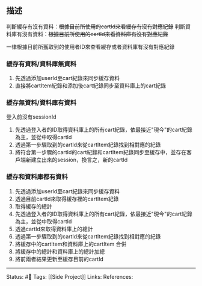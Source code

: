 ## 描述


判斷緩存有沒有資料：~~根據目前所使用的cartId來看緩存有沒有對應紀錄~~
判斷資料庫有沒有資料：~~根據目前所使用的cartId來看資料庫有沒有對應紀錄~~
										
一律根據目前所獲取到的使用者ID來查看緩存或者資料庫有沒有對應紀錄
### 緩存有資料/資料庫無資料
1. 先透過添加userId至cart紀錄來同步緩存資料
2. 直接將cartItem紀錄和添加後cart紀錄同步至資料庫上的cart紀錄



### 緩存無資料/資料庫有資料
登入前沒有sessionId

1. 先透過登入者的ID取得資料庫上的所有cart紀錄，依最接近"現今"的cart紀錄為主，並從中取得cartId
2. 透過第一步驟取到的cartId來從cartItem紀錄找到相對應的紀錄
3. 將符合第一步驟的cartId的cart紀錄和cartItem紀錄同步至緩存中，並存在客戶端新建立出來的session，換言之，新的cartId




### 緩存和資料庫都有資料
1. 先透過添加userId至cart紀錄來同步緩存資料
2. 透過目前cartId來取得緩存裡的cartItem紀錄
3. 取得緩存的總計
4. 先透過登入者的ID取得資料庫上的所有cart紀錄，依最接近"現今"的cart紀錄為主，並從中取得cartId
5. 透過cartId來取得資料庫上的總計
6. 透過第一步驟取到的cartId來從cartItem紀錄找到相對應的紀錄
7. 將緩存中的cartItem和資料庫上的cartItem 合併
8. 將緩存中的總計和資料庫上的總計加總
9. 將前兩者結果更新至緩存目前的cartId

---
Status: #🌱 
Tags:
[[Side Project]]
Links:
References: